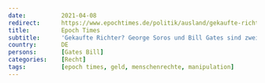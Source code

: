 ```yaml
---
date:          2021-04-08
redirect:      https://www.epochtimes.de/politik/ausland/gekaufte-richter-am-egmr-george-soros-und-bill-gates-sind-zwei-der-groessten-geldgeber-des-europarats-a3484703.html
title:         Epoch Times
subtitle:      'Gekaufte Richter? George Soros und Bill Gates sind zwei der größten Geldgeber des Europarats'
country:       DE
persons:       [Gates Bill]
categories:    [Recht]
tags:          [epoch times, geld, menschenrechte, manipulation]
---
```

